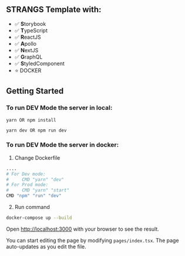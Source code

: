 ## STRANGS Template with:
- ✅ **S**torybook
- ✅ **T**ypeScript
- ✅ **R**eactJS
- ✅ **A**pollo
- ✅ **N**extJS
- ✅ **G**raphQL
- ✅ **S**tyledComponent
- ⭐️ DOCKER

## Getting Started

### To run DEV Mode the server in local:

```
yarn OR npm install
```

```
yarn dev OR npm run dev 
```


### To run DEV Mode the server in docker:
1. Change Dockerfile
```bash
....
# For Dev mode: 
#     CMD "yarn" "dev"
# For Prod mode: 
#     CMD "yarn" "start"
CMD "npm" "run" "dev"
```

2. Run command
```bash
docker-compose up --build
```

Open [http://localhost:3000](http://localhost:3000) with your browser to see the result.

You can start editing the page by modifying `pages/index.tsx`. The page auto-updates as you edit the file.
